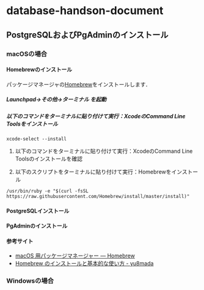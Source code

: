 # database-handson-document
## PostgreSQLおよびPgAdminのインストール
### macOSの場合
#### Homebrewのインストール
パッケージマネージャの[Homebrew](https://brew.sh/index_ja)をインストールします．
##### Launchpad->その他->ターミナル を起動
##### 以下のコマンドをターミナルに貼り付けて実行：XcodeのCommand Line Toolsをインストール
```
xcode-select --install
```
1. 以下のコマンドをターミナルに貼り付けて実行：XcodeのCommand Line Toolsのインストールを確認

1. 以下のスクリプトをターミナルに貼り付けて実行：Homebrewをインストール
  ```
  /usr/bin/ruby -e "$(curl -fsSL https://raw.githubusercontent.com/Homebrew/install/master/install)"
  ```
#### PostgreSQLインストール
#### PgAdminのインストール
#### 参考サイト
* [macOS 用パッケージマネージャー — Homebrew](https://brew.sh/index_ja)
* [Homebrew のインストールと基本的な使い方 - yu8mada](https://yu8mada.com/2018/04/12/homebrew-s-installation-and-basic-usage/#article-title)
### Windowsの場合
